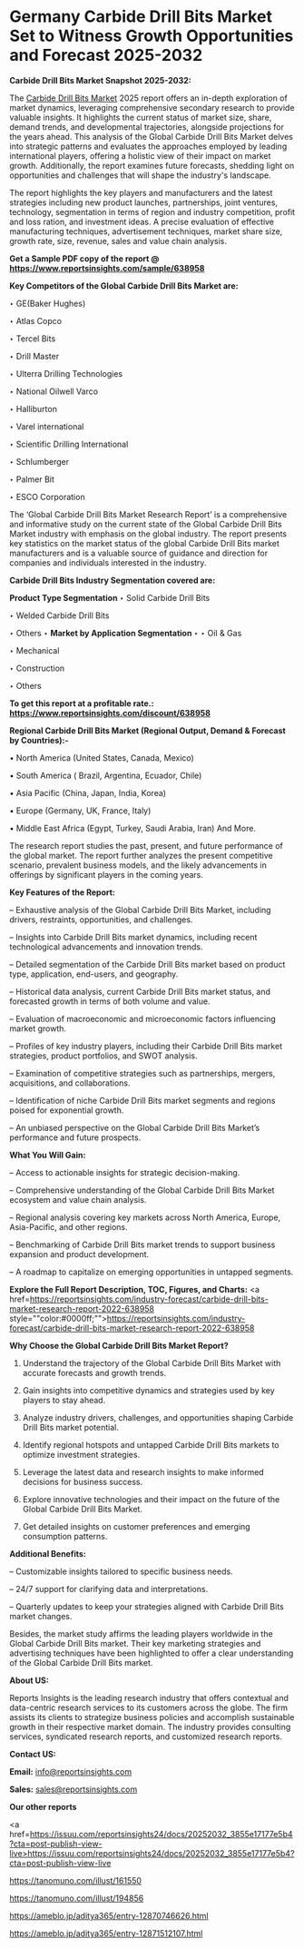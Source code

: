 # Germany Carbide Drill Bits Market Set to Witness Growth Opportunities and Forecast 2025-2032

<strong>Carbide Drill Bits Market Snapshot 2025-2032:</strong>

The <a href=https://www.reportsinsights.com/sample/638958>Carbide Drill Bits Market</a> 2025 report offers an in-depth exploration of market dynamics, leveraging comprehensive secondary research to provide valuable insights. It highlights the current status of market size, share, demand trends, and developmental trajectories, alongside projections for the years ahead. This analysis of the Global Carbide Drill Bits Market delves into strategic patterns and evaluates the approaches employed by leading international players, offering a holistic view of their impact on market growth. Additionally, the report examines future forecasts, shedding light on opportunities and challenges that will shape the industry's landscape.

The report highlights the key players and manufacturers and the latest strategies including new product launches, partnerships, joint ventures, technology, segmentation in terms of region and industry competition, profit and loss ration, and investment ideas. A precise evaluation of effective manufacturing techniques, advertisement techniques, market share size, growth rate, size, revenue, sales and value chain analysis.

<strong>Get a Sample PDF copy of the report @ <a href=https://www.reportsinsights.com/sample/638958 style=color:#0000ff;>https://www.reportsinsights.com/sample/638958</a></strong>

<strong>Key Competitors of the Global Carbide Drill Bits Market are:</strong>

‣ GE(Baker Hughes)

‣ Atlas Copco

‣ Tercel Bits

‣ Drill Master

‣ Ulterra Drilling Technologies

‣ National Oilwell Varco

‣ Halliburton

‣ Varel international

‣ Scientific Drilling International

‣ Schlumberger

‣ Palmer Bit

‣ ESCO Corporation

The ‘Global Carbide Drill Bits Market Research Report’ is a comprehensive and informative study on the current state of the Global Carbide Drill Bits Market industry with emphasis on the global industry. The report presents key statistics on the market status of the global Carbide Drill Bits market manufacturers and is a valuable source of guidance and direction for companies and individuals interested in the industry.

<strong>Carbide Drill Bits Industry Segmentation covered are:</strong>

<strong>Product Type Segmentation</strong>
‣
Solid Carbide Drill Bits

‣ Welded Carbide Drill Bits

‣ Others
‣ 
<strong>Market by Application Segmentation</strong>
‣
‣  Oil & Gas

‣ Mechanical

‣ Construction

‣ Others

<strong>To get this report at a profitable rate.: <a href=https://www.reportsinsights.com/discount/638958 style=color:#0000ff;>https://www.reportsinsights.com/discount/638958</a></strong>

<strong>Regional Carbide Drill Bits Market (Regional Output, Demand &amp; Forecast by Countries):-</strong>

• North America (United States, Canada, Mexico)

• South America ( Brazil, Argentina, Ecuador, Chile)

• Asia Pacific (China, Japan, India, Korea)

• Europe (Germany, UK, France, Italy)

• Middle East Africa (Egypt, Turkey, Saudi Arabia, Iran) And More.

The research report studies the past, present, and future performance of the global market. The report further analyzes the present competitive scenario, prevalent business models, and the likely advancements in offerings by significant players in the coming years.

<strong>Key Features of the Report:</strong>

– Exhaustive analysis of the Global Carbide Drill Bits Market, including drivers, restraints, opportunities, and challenges.

– Insights into Carbide Drill Bits market dynamics, including recent technological advancements and innovation trends.

– Detailed segmentation of the Carbide Drill Bits market based on product type, application, end-users, and geography.

– Historical data analysis, current Carbide Drill Bits market status, and forecasted growth in terms of both volume and value.

– Evaluation of macroeconomic and microeconomic factors influencing market growth.

– Profiles of key industry players, including their Carbide Drill Bits market strategies, product portfolios, and SWOT analysis.

– Examination of competitive strategies such as partnerships, mergers, acquisitions, and collaborations.

– Identification of niche Carbide Drill Bits market segments and regions poised for exponential growth.

– An unbiased perspective on the Global Carbide Drill Bits Market’s performance and future prospects.

<strong>What You Will Gain:</strong>

– Access to actionable insights for strategic decision-making.

– Comprehensive understanding of the Global Carbide Drill Bits Market ecosystem and value chain analysis.

– Regional analysis covering key markets across North America, Europe, Asia-Pacific, and other regions.

– Benchmarking of Carbide Drill Bits market trends to support business expansion and product development.

– A roadmap to capitalize on emerging opportunities in untapped segments.

<strong>Explore the Full Report Description, TOC, Figures, and Charts:</strong>
<a href=https://reportsinsights.com/industry-forecast/carbide-drill-bits-market-research-report-2022-638958 style=""color:#0000ff;"">https://reportsinsights.com/industry-forecast/carbide-drill-bits-market-research-report-2022-638958</a>

<strong>Why Choose the Global Carbide Drill Bits Market Report?</strong>

1. Understand the trajectory of the Global Carbide Drill Bits Market with accurate forecasts and growth trends.

2. Gain insights into competitive dynamics and strategies used by key players to stay ahead.

3. Analyze industry drivers, challenges, and opportunities shaping Carbide Drill Bits market potential.

4. Identify regional hotspots and untapped Carbide Drill Bits markets to optimize investment strategies.

5. Leverage the latest data and research insights to make informed decisions for business success.

6. Explore innovative technologies and their impact on the future of the Global Carbide Drill Bits Market.

7. Get detailed insights on customer preferences and emerging consumption patterns.

<strong>Additional Benefits:</strong>

– Customizable insights tailored to specific business needs.

– 24/7 support for clarifying data and interpretations.

– Quarterly updates to keep your strategies aligned with Carbide Drill Bits market changes.

Besides, the market study affirms the leading players worldwide in the Global Carbide Drill Bits market. Their key marketing strategies and advertising techniques have been highlighted to offer a clear understanding of the Global Carbide Drill Bits market.

<strong><strong>About US</strong>:</strong>

Reports Insights is the leading research industry that offers contextual and data-centric research services to its customers across the globe. The firm assists its clients to strategize business policies and accomplish sustainable growth in their respective market domain. The industry provides consulting services, syndicated research reports, and customized research reports.

<strong>Contact US:</strong>

<p class=><b>Email:</b> <a href=mailto:info@reportsinsights.com>info@reportsinsights.com</a></p>
<p class=><b>Sales:</b> <a href=mailto:sales@reportsinsights.com>sales@reportsinsights.com</a></p>

<strong>Our other reports</strong>

<a href=https://issuu.com/reportsinsights24/docs/20252032_3855e17177e5b4?cta=post-publish-view-live>https://issuu.com/reportsinsights24/docs/20252032_3855e17177e5b4?cta=post-publish-view-live</a>

<a href=https://tanomuno.com/illust/161550>https://tanomuno.com/illust/161550</a>

<a href=https://tanomuno.com/illust/194856>https://tanomuno.com/illust/194856</a>

<a href=https://ameblo.jp/aditya365/entry-12870746626.html>https://ameblo.jp/aditya365/entry-12870746626.html</a>

<a href=https://ameblo.jp/aditya365/entry-12871512107.html>https://ameblo.jp/aditya365/entry-12871512107.html</a>
